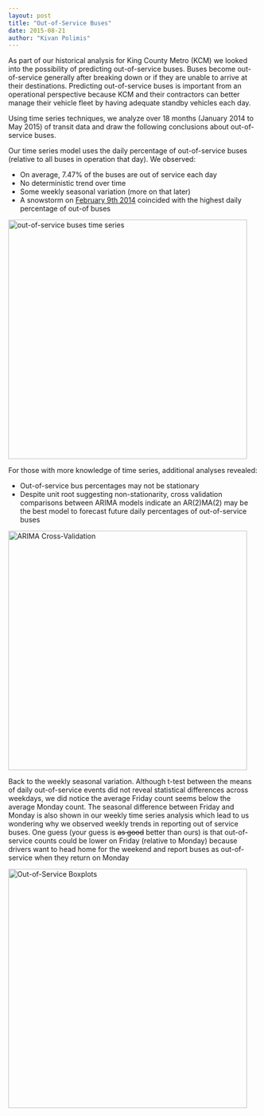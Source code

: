 ```yaml
---
layout: post
title: "Out-of-Service Buses"
date: 2015-08-21
author: "Kivan Polimis" 
---
```


As part of our historical analysis for King County Metro (KCM) we looked into the possibility of predicting out-of-service buses. Buses become out-of-service generally after breaking down or if they are unable to arrive at their destinations. Predicting out-of-service buses is important from an operational perspective because KCM and their contractors can better manage their vehicle fleet by having adequate standby vehicles each day. 

Using time series techniques, we analyze over 18 months (January 2014 to May 2015) of transit data and draw the following conclusions about out-of-service buses.

<!--more-->

Our time series model uses the daily percentage of out-of-service buses (relative to all buses in operation that day). We observed:
<ul>
<li>On average, 7.47% of the buses are out of service each day</li>
<li>No deterministic trend over time</li>
<li>Some weekly seasonal variation (more on that later)</li>
<li>A snowstorm on <a href="http://www.seattleweatherblog.com/snow/winter-wonderland-seattle-sees-biggest-february-snowfall-in-13-years/">February 9th 2014</a> coincided with the highest daily percentage of out-of buses</li>
</ul>

<img src="/blog/images/Plot - Out-of-Service Time Series.png" align = "middle" alt = "out-of-service buses time series" style="width:480px;">


For those with more knowledge of time series, additional analyses revealed:
<ul>
<li>Out-of-service bus percentages may not be stationary</li> 
<li>Despite unit root suggesting non-stationarity, cross validation comparisons between ARIMA models indicate an AR(2)MA(2) may be the best model to forecast future daily percentages of out-of-service buses</li>
</ul>
 
<img src="/blog/images/Plot - ARIMA Cross-Validation.png" align = "middle" alt = "ARIMA Cross-Validation" style="width:480px;">


Back to the weekly seasonal variation. Although t-test between the means of daily out-of-service events did not reveal statistical differences across weekdays, we did notice the average Friday count seems below the average Monday count. The seasonal difference between Friday and Monday is also shown in our weekly time series analysis which lead to us wondering why we observed weekly trends in reporting out of service buses. One guess (your guess is <strike> as good</strike> better than ours) is that out-of-service counts could be lower on Friday (relative to Monday) because drivers want to head home for the weekend and report buses as out-of-service when they return on Monday  

<img src="/blog/images/Plot - Out-of-Service Boxplots by Day of the Week.png" align = "middle" alt = "Out-of-Service Boxplots" style="width:480px;">
 
